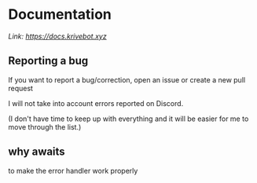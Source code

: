# Documentation

*Link: https://docs.krivebot.xyz*

## Reporting a bug

If you want to report a bug/correction, open an issue or create a new pull request

I will not take into account errors reported on Discord.

(I don't have time to keep up with everything and it will be easier for me to move through the list.)
## why awaits

to make the error handler work properly